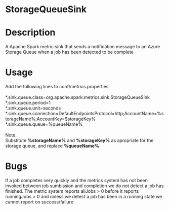 StorageQueueSink
================

Description
==
A Apache Spark metric sink that sends a notification message to an Azure Storage Queue when a job has been detected to be complete

Usage
==

Add the following lines to conf/metrics.properties<br>
<br>
*.sink.queue.class=org.apache.spark.metrics.sink.StorageQueueSink<br>
*.sink.queue.period=1<br>
*.sink.queue.unit=seconds<br>
*.sink.queue.connection=DefaultEndpointsProtocol=http;AccountName=%storageName%;AccountKey=$storageKey%<br>
*.sink.queue.queue=%queueName%<br>
<br>
Note:<br>
Substitute <b>%storageName%</b> and <b>%storageKey%</b> as apropriate for the storage queue, and replace <b>%queueName%</b><br>

Bugs
==

If a job completes very quickly and the metrics system has not been invoked between job sumbission and completion we do not detect a job has finished.  The metric system reports allJobs > 0 before it reports runningJobs > 0 and unless we detect a job has been in a running state we cannot report on success/failure

